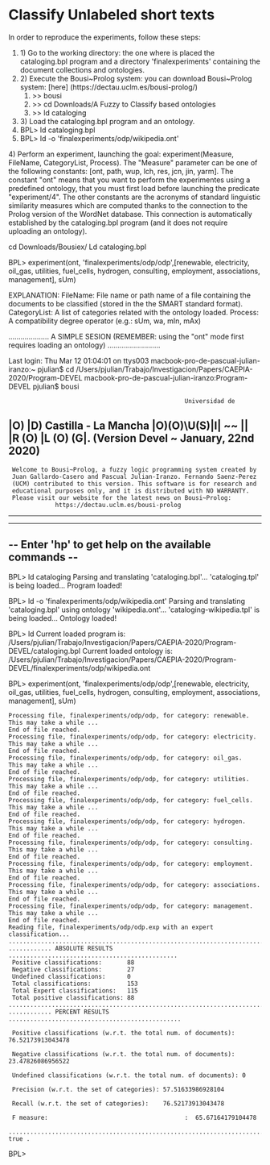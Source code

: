 #  Classify Unlabeled short texts 

In order to reproduce the experiments, follow these steps:
<ol>
 <li>1) Go to the working directory: the one where is placed the cataloging.bpl program and a directory 'finalexperiments' containing the document collections and ontologies.

<li> 2) Execute the Bousi~Prolog system:
    you can download Bousi~Prolog system: [here] (https://dectau.uclm.es/bousi-prolog/) 
<ol>
<li> >> bousi
<li> >> cd Downloads/A Fuzzy to Classify based ontologies
<li> >> ld cataloging 
</ol>
 <li>3) Load the cataloging.bpl program and an ontology. 

 <li>BPL> ld cataloging.bpl
<li> BPL> ld -o 'finalexperiments/odp/wikipedia.ont'
</ol>
 4) Perform an experiment, launching the goal: experiment(Measure, FileName, CategoryList, Process).
 The "Measure" parameter can be one of the following constants: [ont, path, wup, lch, res, jcn, jin, yarm]. The constant "ont" means that you want to perform the experimentes using a predefined ontology, that you must first load before launching the predicate "experiment/4". The other constants are the acronyms of standard linguistic similarity measures which are computed thanks to the connection to the Prolog version of the WordNet database. This connection is automatically established by the cataloging.bpl program (and it does not require uploading an ontology). 

 cd Downloads/Bousiex/
 Ld cataloging.bpl 

 BPL> experiment(ont, 'finalexperiments/odp/odp',[renewable, electricity, oil_gas, utilities, fuel_cells, hydrogen, consulting, employment, associations, management], sUm)

 EXPLANATION:
 FileName: File name or path name of a file containing the documents to be classified (stored in the the SMART standard format).
 CategoryList: A list of categories related with the ontology loaded. 
 Process: A compatibility degree operator (e.g.: sUm, wa, mIn, mAx)



 .................... A SIMPLE SESION (REMEMBER: using the "ont" mode first requires loading an ontology) ..........................

 Last login: Thu Mar 12 01:04:01 on ttys003
 macbook-pro-de-pascual-julian-iranzo:~ pjulian$ cd /Users/pjulian/Trabajo/Investigacion/Papers/CAEPIA-2020/Program-DEVEL
 macbook-pro-de-pascual-julian-iranzo:Program-DEVEL pjulian$ bousi

                                                     Universidad de
 |O)               |D)                            Castilla - La Mancha
 |O)(O)\U(S)|I| ~~ || |R (O) |L (O) (G|.    (Version Devel ~ January, 22nd 2020)
 -----------------------------------------------------------------------------
     Welcome to Bousi~Prolog, a fuzzy logic programming system created by
     Juan Gallardo-Casero and Pascual Julian-Iranzo. Fernando Saenz-Perez
     (UCM) contributed to this version. This software is for research and
     educational purposes only, and it is distributed with NO WARRANTY.
     Please visit our website for the latest news on Bousi~Prolog:
                 https://dectau.uclm.es/bousi-prolog
 -----------------------------------------------------------------------------

 -----------------------------------------------------------------------------
 --            Enter 'hp' to get help on the available commands             --
 -----------------------------------------------------------------------------


 BPL> ld cataloging
 Parsing and translating 'cataloging.bpl'...
 'cataloging.tpl' is being loaded...
 Program loaded!

 BPL> ld -o 'finalexperiments/odp/wikipedia.ont'
 Parsing and translating 'cataloging.bpl' using ontology 'wikipedia.ont'...
 'cataloging-wikipedia.tpl' is being loaded...
 Ontology loaded!

 BPL> ld
 Current loaded program is:
 /Users/pjulian/Trabajo/Investigacion/Papers/CAEPIA-2020/Program-DEVEL/cataloging.bpl
 Current loaded ontology is:
 /Users/pjulian/Trabajo/Investigacion/Papers/CAEPIA-2020/Program-DEVEL/finalexperiments/odp/wikipedia.ont

 BPL> experiment(ont, 'finalexperiments/odp/odp',[renewable, electricity, oil_gas, utilities, fuel_cells, hydrogen, consulting, employment, associations, management], sUm)
 ```
 Processing file, finalexperiments/odp/odp, for category: renewable.  This may take a while ...
 End of file reached.
 Processing file, finalexperiments/odp/odp, for category: electricity.  This may take a while ...
 End of file reached.
 Processing file, finalexperiments/odp/odp, for category: oil_gas.  This may take a while ...
 End of file reached.
 Processing file, finalexperiments/odp/odp, for category: utilities.  This may take a while ...
 End of file reached.
 Processing file, finalexperiments/odp/odp, for category: fuel_cells.  This may take a while ...
 End of file reached.
 Processing file, finalexperiments/odp/odp, for category: hydrogen.  This may take a while ...
 End of file reached.
 Processing file, finalexperiments/odp/odp, for category: consulting.  This may take a while ...
 End of file reached.
 Processing file, finalexperiments/odp/odp, for category: employment.  This may take a while ...
 End of file reached.
 Processing file, finalexperiments/odp/odp, for category: associations.  This may take a while ...
 End of file reached.
 Processing file, finalexperiments/odp/odp, for category: management.  This may take a while ...
 End of file reached.
 Reading file, finalexperiments/odp/odp.exp with an expert classification...
 .............................................................................
 ............ ABSOLUTE RESULTS ...............................................
  Positive classifications:       88
  Negative classifications:       27
  Undefined classifications:      0
  Total classifications:          153
  Total Expert classifications:   115
  Total positive classifications: 88
 .............................................................................
 ............ PERCENT RESULTS ................................................
 
  Positive classifications (w.r.t. the total num. of documents): 76.52173913043478
  
  Negative classifications (w.r.t. the total num. of documents): 23.47826086956522
  
  Undefined classifications (w.r.t. the total num. of documents): 0
  
  Precision (w.r.t. the set of categories): 57.51633986928104
  
  Recall (w.r.t. the set of categories):    76.52173913043478
  
  F measure:                                      :  65.67164179104478
  
 .............................................................................
 true .

```
 BPL> 
